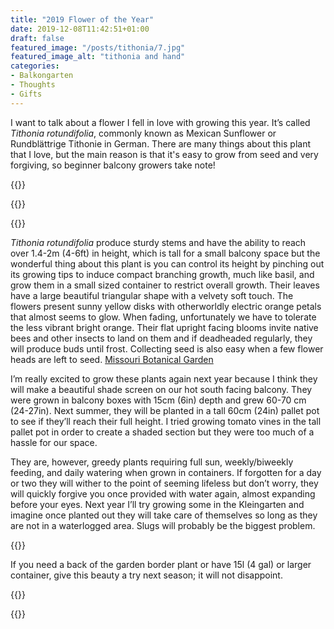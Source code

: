 ```yaml
---
title: "2019 Flower of the Year"
date: 2019-12-08T11:42:51+01:00
draft: false
featured_image: "/posts/tithonia/7.jpg"
featured_image_alt: "tithonia and hand"
categories:
- Balkongarten
- Thoughts
- Gifts
---
```

I want to talk about a flower I fell in love with growing this year. It’s called *Tithonia rotundifolia*, commonly known as Mexican Sunflower or Rundblättrige Tithonie in German. There are many things about this plant that I love, but the main reason is that it's easy to grow from seed and very forgiving, so beginner balcony growers take note!

{{<lazy-post src="1.jpg" alt="tithonia" caption="First bloom opening up for the season">}}

{{<lazy-post src="2.jpg" alt="fresh tithonia" width="300" class="alignright" caption="Fresh electric orange bloom">}}

{{<lazy-post src="5.jpg" alt="older tithonia" width="300" class="alignright" caption="Bumblebee on fading bloom">}}

*Tithonia rotundifolia* produce sturdy stems and have the ability to reach over 1.4-2m (4-6ft) in height, which is tall for a small balcony space but the wonderful thing about this plant is you can control its height by pinching out its growing tips to induce compact branching growth, much like basil, and grow them in a small sized container to restrict overall growth. Their leaves have a large beautiful triangular shape with a velvety soft touch. The flowers present sunny yellow disks with otherworldly electric orange petals that almost seems to glow. When fading, unfortunately we have to tolerate the less vibrant bright orange. Their flat upright facing blooms invite native bees and other insects to land on them and if deadheaded regularly, they will produce buds until frost. Collecting seed is also easy when a few flower heads are left to seed.
[Missouri Botanical Garden](http://www.missouribotanicalgarden.org/PlantFinder/PlantFinderDetails.aspx?kempercode=b763)

I’m really excited to grow these plants again next year because I think they will make a beautiful shade screen on our hot south facing balcony. They were grown in balcony boxes with 15cm (6in) depth and grew 60-70 cm (24-27in). Next summer, they will be planted in a tall 60cm (24in) pallet pot to see if they’ll reach their full height. I tried growing tomato vines in the tall pallet pot in order to create a shaded section but they were too much of a hassle for our space.

They are, however, greedy plants requiring full sun, weekly/biweekly feeding, and daily watering when grown in containers. If forgotten for a day or two they will wither to the point of seeming lifeless but don’t worry, they will quickly forgive you once provided with water again, almost expanding before your eyes. Next year I’ll try growing some in the Kleingarten and imagine once planted out they will take care of themselves so long as they are not in a waterlogged area. Slugs will probably be the biggest problem.

{{<lazy-post src="00.jpg" alt="tithonia" caption="Me forgetting to water the seedlings one day but they perked up a few hours later">}}

If you need a back of the garden border plant or have 15l (4 gal) or larger container, give this beauty a try next season; it will not disappoint.

{{<lazy-post src="8.jpg" alt="tithonia">}}

{{<lazy-post src="3.jpg" alt="tithonia at sunset">}}
